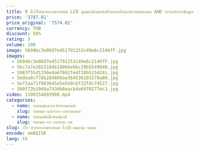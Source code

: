 ```yaml
---
title: 9 นิ้วไร้สายจอภาพรถยนต์ LCD มุมมองด้านหลังที่จอดรถย้อนกลับจอแสดงผล AHD ระบบสํารองข้อมูลยานพาหนะบันทึกกล้อง Wifi สําหรับรถบรรทุก
price: '3787.01'
price_original: '7574.01'
currency: THB
discount: 50%
rating: 5
volume: 100
image: S694bc3e00d7e451791253c49e6c2146fF.jpg
images:
  - S694bc3e00d7e451791253c49e6c2146fF.jpg
  - Sbc7a7e2653184b1886be6bc19b554904O.jpg
  - S983f55d1356e4a6f802fe4f18b515424i.jpg
  - Sedea8cf78b284809ae364536101570a8O.jpg
  - Se71aa71f003645a5a5e0cbf22fdc74527.jpg
  - Sb0f72b19d4a743db8eacb4a6970277ec1.jpg
video: 1100154693900.mp4
categories:
  - name: รถยนต์และรถจักรยานยนต์
    slug: รถยนต-และรถจ-กรยานยนต
  - name: รถยนต์อิเล็กทรอนิกส์
    slug: รถยนต-เล-กทรอน-กส
slug: วไร-สายจอภาพรถยนต-lcd-มมองด-านหล
encode: om8QISK
lang: th
---
```

  